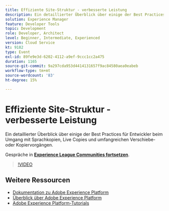 ```yaml
---
title: Effiziente Site-Struktur - verbesserte Leistung
description: Ein detaillierter Überblick über einige der Best Practices für Entwickler beim Umgang mit Sprachkopien, Live Copies und umfangreichen Verschiebe- oder Kopiervorgängen.
solution: Experience Manager
feature: Developer Tools
topic: Development
role: Developer, Architect
level: Beginner, Intermediate, Experienced
version: Cloud Service
kt: 9182
type: Event
exl-id: 89fe9e3d-6202-4112-a9ef-9ccc1cc2a475
duration: 1165
source-git-commit: 9a297cda953d4414131657f9ac84580aea0eabeb
workflow-type: tm+mt
source-wordcount: '83'
ht-degree: 15%

---
```


# Effiziente Site-Struktur - verbesserte Leistung

Ein detaillierter Überblick über einige der Best Practices für Entwickler beim Umgang mit Sprachkopien, Live Copies und umfangreichen Verschiebe- oder Kopiervorgängen.

Gespräche in **[Experience League Communities fortsetzen](https://adobe.ly/39DoIQT)**.

>[!VIDEO](https://video.tv.adobe.com/v/337723/?quality=12&learn=on&hidetitle=true)

## Weitere Ressourcen

- [Dokumentation zu Adobe Experience Platform](https://experienceleague.adobe.com/docs/experience-platform.html?lang=de)
- [Überblick über Adobe Experience Platform](https://experienceleague.adobe.com/docs/experience-platform/landing/home.html?lang=de)
- [Adobe Experience Platform-Tutorials](https://experienceleague.adobe.com/docs/platform-learn/tutorials/overview.html?lang=de)
